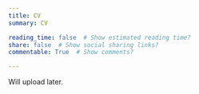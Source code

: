 ```yaml
---
title: CV
summary: CV

reading_time: false  # Show estimated reading time?
share: false  # Show social sharing links?
commentable: True  # Show comments?

---
```


Will upload later.
